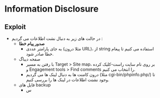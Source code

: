 # Information Disclosure

## Exploit
- در حالت های زیر به دنبال نشت اطلاعات می گردیم : 
  - **صدور پیام خطا**
    - به جای پارامتر عددی (مثلا درون URL)، از string استفاده می کنیم تا پیغام خطا صادر شود.
  - صفحه دیباگ
    - با رفتن به مسیر Target > Site map، بر روی نام سایت راست-کلیک کرده و Engagement tools > Find comments را انتخاب می کنیم.
    - درون کامنت ها به دنبال لینک ها می گردیم (مثلا cgi-bin/phpinfo.php/) تا وجود نشتت اطلاعات در لینک ها را بررسی کنیم.
  - فایل های backup
    - س
